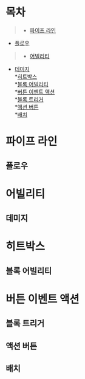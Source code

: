 ```
```
# 목차
>- [파이프 라인](#파이프-라인)
  - [플로우](#플로우)   
>- [어빌리티](#어빌리티)  
  - [데미지](#데미지)   
*[히트박스](#히트박스)   
  *[블록 어빌리티](#블록-어빌리티)   
*[버튼 이벤트 액션](#버튼-이벤트-액션)   
  *[블록 트리거](#블록-트리거)   
  *[액션 버튼](#액션-버튼)   
  *[배치](#배치)   

# 파이프 라인
  ## 플로우
# 어빌리티
  ## 데미지
# 히트박스
  ## 블록 어빌리티
# 버튼 이벤트 액션
  ## 블록 트리거
  ## 액션 버튼
  ## 배치
